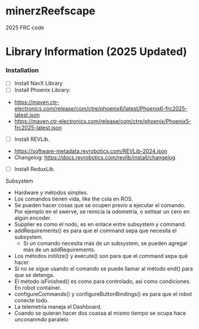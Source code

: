 # minerzReefscape
2025 FRC code

# Library Information (2025 Updated)
### Installation
- [ ] Install NavX Library
- [ ] Install Phoenix Library:      
- https://maven.ctr-electronics.com/release/com/ctre/phoenix6/latest/Phoenix6-frc2025-latest.json
- https://maven.ctr-electronics.com/release/com/ctre/phoenix/Phoenix5-frc2025-latest.json
- [ ] Install REVLib.
- https://software-metadata.revrobotics.com/REVLib-2024.json
- Changelog:
https://docs.revrobotics.com/revlib/install/changelog
- [ ] Install ReduxLib.


Subsystem
- Hardware y métodos simples.
- Los comandos tienen vida, like the cola en ROS.
- Se pueden hacer cosas que se ocupen previo a ejecutar el comando. Por ejemplo en el swerve, se reinicia la odometría, o settear un cero en algún encoder.
- Supplier es como el nodo, es en enlace entre subsystem y command.
- addRequirements() es para que el command sepa que necesita el subsystem.
  - Si un comando necesita más de un subsystem, se pueden agregar más de un addRequirements.
- Los métodos initilize() y execute() son para que el command sepa qué hacer.
- Si no se sigue usando el comando se puede llamar al método end() para que se detenga.
- El método isFinished() es como para controlado, así como condiciones.
En robot container.
- configureCommands() y configureButtonBindings() es para que el robot conecte todo.
- La telemetría maneja el Dashboard.
- Cuando se quieran hacer dos coassa al mismo tiempo se ocupa hace unconanmdo paralelo